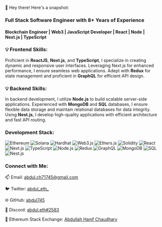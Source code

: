 👋 Hey there! Here's a snapshot:

### Full Stack Software Engineer with 8+ Years of Experience
#### Blockchain Engineer | Web3 | JavaScript Developer | React | Node | Next.js | TypeScript

### 💡 Frontend Skills:
Proficient in **ReactJS**, **Next.js**, and **TypeScript**, I specialize in creating dynamic and responsive user interfaces. Leveraging Next.js for enhanced performance, I ensure seamless web applications. Adept with **Redux** for state management and proficient in **GraphQL** for efficient API design.

### 💡 Backend Skills:
In backend development, I utilize **Node.js** to build scalable server-side applications. Experienced with **MongoDB** and **SQL** databases, I ensure flexible data storage and maintain relational databases for data integrity. Using **Nest.js**, I develop high-quality applications with efficient architecture and fast API routing.

### Development Stack:
![Ethereum](https://img.shields.io/badge/-Ethereum-3C3C3D?logo=ethereum&logoColor=A6A9AA)
![Solana](https://img.shields.io/badge/-Solana-2A922F?logo=solana&logoColor=white)
![Hardhat](https://img.shields.io/badge/-Hardhat-343434?logo=hardhat&logoColor=white)
![Web3.js](https://img.shields.io/badge/-Web3.js-3498DB?logo=web3.js&logoColor=white)
![Ethers.js](https://img.shields.io/badge/-Ethers.js-66595C?logo=ethereum&logoColor=white)
![Solidity](https://img.shields.io/badge/-Solidity-363636?logo=solidity&logoColor=white)
![React](https://img.shields.io/badge/-React-61DAFB?logo=react&logoColor=white)
![Next.js](https://img.shields.io/badge/-Next.js-000000?logo=next.js&logoColor=white)
![TypeScript](https://img.shields.io/badge/-TypeScript-3178C6?logo=typescript&logoColor=white)
![Node.js](https://img.shields.io/badge/-Node.js-339933?logo=node.js&logoColor=white)
![Redux](https://img.shields.io/badge/-Redux-764ABC?logo=redux&logoColor=white)
![GraphQL](https://img.shields.io/badge/-GraphQL-E10098?logo=graphql&logoColor=white)
![MongoDB](https://img.shields.io/badge/-MongoDB-47A248?logo=mongodb&logoColor=white)
![SQL](https://img.shields.io/badge/-SQL-4479A1?logo=postgresql&logoColor=white)
![Nest.js](https://img.shields.io/badge/-Nest.js-E0234E?logo=nestjs&logoColor=white)

### Connect with Me:
📫 Email: [abdul.ch71745@gmail.com](mailto:abdul.ch71745@gmail.com)  

🐦 Twitter: [abdul_eth_](https://x.com/abdul_eth_) 

🌐 GitHub: [abdul745](https://github.com/abdul745/)

💬 Discord: [abdul.eth#2583](https://discord.com/users/abdul.eth%232583)  

🔗 Ethereum Stack Exchange: [Abdullah Hanif Chaudhary](https://ethereum.stackexchange.com/users/76856/abdullah-hanif-chaudhary)
